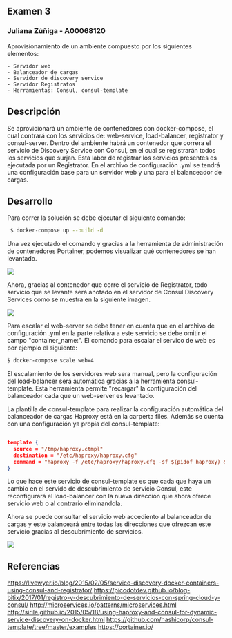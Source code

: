 ## Examen 3
### Juliana Zúñiga - A00068120


Aprovisionamiento de un ambiente compuesto por los siguientes elementos:

    - Servidor web
    - Balanceador de cargas
    - Servidor de discovery service
    - Servidor Registratos
    - Herramientas: Consul, consul-template


## Descripción

Se aprovicionará un ambiente de contenedores con docker-compose, el cual contrará con los servicios de: web-service, load-balancer, registrator y consul-server. Dentro del ambiente habrá un contenedor que correra el servicio de Discovery Service con Consul, en el cual se registrarán todos los servicios que surjan. Esta labor de registrar los servicios presentes es ejecutada por un Registrator. En el archivo de configuración .yml se tendrá una configuración base para un servidor web y una para el balanceador de cargas.

## Desarrollo

Para correr la solución se debe ejecutar el siguiente comando:

```bash
 $ docker-compose up --build -d
```

Una vez ejecutado el comando y gracias a la herramienta de administración de contenedores Portainer, podemos visualizar qué contenedores se han levantado.


![][1]

Ahora, gracias al contenedor que corre el servicio de Registrator, todo servicio que se levante será anotado en el servidor de Consul Discovery Services como se muestra en la siguiente imagen.


![][4]   


Para escalar el web-server se debe tener en cuenta que en el archivo de configuración .yml en la parte relativa a este servicio se debe omitir el campo "container_name:". El comando para escalar el servico de web es por ejemplo el siguiente:

```bash
$ docker-compose scale web=4
```
El escalamiento de los servidores web sera manual, pero la configuración del load-balancer será automática gracias a la herramienta consul-template. Esta herramienta permite "recargar" la configuración del balanceador cada que un web-server es levantado.

La plantilla de consul-template para realizar la configuración automática del balanceador de cargas Haproxy está en la carperta files. Además se cuenta con una configuración ya propia del consul-template:

```json

template {
  source = "/tmp/haproxy.ctmpl"
  destination = "/etc/haproxy/haproxy.cfg"
  command = "haproxy -f /etc/haproxy/haproxy.cfg -sf $(pidof haproxy) &"
}

```
Lo que hace este servicio de consul-template es que cada que haya un cambio en el servido de descubrimiento de servicio Consul, este reconfigurará el load-balancer con la nueva dirección que ahora ofrece servicio web o al contrario eliminandola.

Ahora se puede consultar el servicio web accediento al balanceador de cargas y este balanceará entre todas las direcciones que ofrezcan este servicio gracias al descubrimiento de servicios.

![][3]
## Referencias

https://livewyer.io/blog/2015/02/05/service-discovery-docker-containers-using-consul-and-registrator/
https://picodotdev.github.io/blog-bitix/2017/01/registro-y-descubrimiento-de-servicios-con-spring-cloud-y-consul/
http://microservices.io/patterns/microservices.html
http://sirile.github.io/2015/05/18/using-haproxy-and-consul-for-dynamic-service-discovery-on-docker.html
https://github.com/hashicorp/consul-template/tree/master/examples
https://portainer.io/


[1]: imagenes/containersList.png
[2]: imagenes/containerList2.png
[3]: imagenes/capturaWeb.png
[4]: imagenes/consulServices.png
